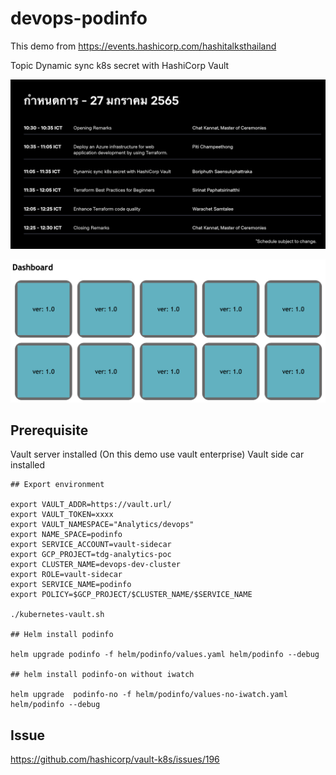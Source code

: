# devops-podinfo
This demo from https://events.hashicorp.com/hashitalksthailand

Topic Dynamic sync k8s secret with HashiCorp Vault

![](images/hashitalksthailand.png)

![](images/podinfo.png)

## Prerequisite
Vault server installed (On this demo use vault enterprise)
Vault side car installed

```
## Export environment

export VAULT_ADDR=https://vault.url/
export VAULT_TOKEN=xxxx
export VAULT_NAMESPACE="Analytics/devops"
export NAME_SPACE=podinfo
export SERVICE_ACCOUNT=vault-sidecar
export GCP_PROJECT=tdg-analytics-poc
export CLUSTER_NAME=devops-dev-cluster
export ROLE=vault-sidecar
export SERVICE_NAME=podinfo
export POLICY=$GCP_PROJECT/$CLUSTER_NAME/$SERVICE_NAME

./kubernetes-vault.sh

## Helm install podinfo

helm upgrade podinfo -f helm/podinfo/values.yaml helm/podinfo --debug  

## helm install podinfo-on without iwatch

helm upgrade  podinfo-no -f helm/podinfo/values-no-iwatch.yaml  helm/podinfo --debug  

```
## Issue
https://github.com/hashicorp/vault-k8s/issues/196